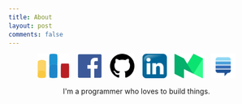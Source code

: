 ```yaml
---
title: About
layout: post
comments: false
---
```


<p><center>
<a href="http://codeforces.com/profile/changyuheng"><img src="codeforces-logo.svg" class="do-not-render" style="height: 48px; display: inline;"></a>
&nbsp;&nbsp;
<a href="https://fb.me/mr.changyuheng"><img src="facebook-logo.svg" class="do-not-render" style="height: 48px; display: inline;"></a>
&nbsp;&nbsp;
<a href="https://github.com/changyuheng"><img src="github-logo.svg" class="do-not-render" style="height: 48px; display: inline;"></a>
&nbsp;&nbsp;
<a href="https://tw.linkedin.com/in/changyuheng"><img src="linkedin-logo.svg" class="do-not-render" style="height: 48px; display: inline;"></a>
&nbsp;&nbsp;
<a href="https://medium.com/cowbear-coder"><img src="medium-logo.svg" class="do-not-render" style="height: 48px; display: inline;"></a>
&nbsp;&nbsp;
<a href="http://stackexchange.com/users/1740998/changyuheng"><img src="stack-exchange-logo.svg" class="do-not-render" style="height: 48px; display: inline;"></a>
</center></p>

<p><center>
I'm a programmer who loves to build things.
</center></p>
